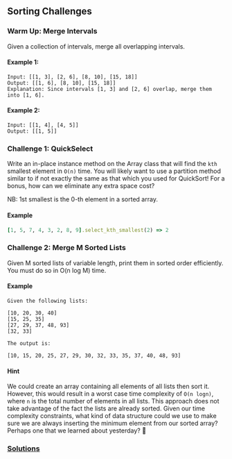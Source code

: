## Sorting Challenges

### Warm Up: Merge Intervals
Given a collection of intervals, merge all overlapping intervals.

#### Example 1:
```
Input: [[1, 3], [2, 6], [8, 10], [15, 18]]
Output: [[1, 6], [8, 10], [15, 18]]
Explanation: Since intervals [1, 3] and [2, 6] overlap, merge them into [1, 6].
```

#### Example 2:
```
Input: [[1, 4], [4, 5]]
Output: [[1, 5]]
```

### Challenge 1: QuickSelect
Write an in-place instance method on the Array class that will find the ```kth``` smallest element in ```O(n)``` time. You will likely want to use a partition method similar to if not exactly the same as that which you used for QuickSort! For a bonus, how can we eliminate any extra space cost?

NB: 1st smallest is the 0-th element in a sorted array.

#### Example

```ruby
[1, 5, 7, 4, 3, 2, 8, 9].select_kth_smallest(2) => 2
```

### Challenge 2: Merge M Sorted Lists
Given M sorted lists of variable length, print them in sorted order efficiently. You must do so in O(n log M) time.

#### Example
```
Given the following lists:

[10, 20, 30, 40]
[15, 25, 35]
[27, 29, 37, 48, 93]
[32, 33]

The output is:

[10, 15, 20, 25, 27, 29, 30, 32, 33, 35, 37, 40, 48, 93]
```

#### Hint
We could create an array containing all elements of all lists then sort it. However, this would result in a worst case time complexity of ```O(n logn)```, where ```n``` is the total number of elements in all lists. This approach does not take advantage of the fact the lists are already sorted. Given our time complexity constraints, what kind of data structure could we use to make sure we are always inserting the minimum element from our sorted array? Perhaps one that we learned about yesterday? 🤔

### [Solutions](https://github.com/appacademy/sf-job-search-curriculum/blob/master/supplemental_problems/sorting_solution.md)
